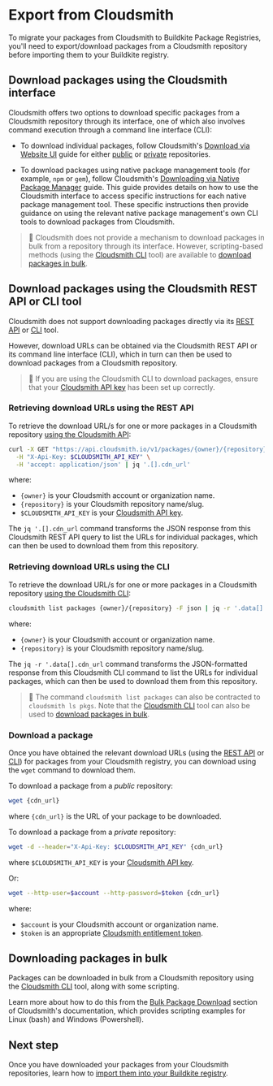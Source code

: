 # Export from Cloudsmith

To migrate your packages from Cloudsmith to Buildkite Package Registries, you'll need to export/download packages from a Cloudsmith repository before importing them to your Buildkite registry.

## Download packages using the Cloudsmith interface

Cloudsmith offers two options to download specific packages from a Cloudsmith repository through its interface, one of which also involves command execution through a command line interface (CLI):

- To download individual packages, follow Cloudsmith's [Download via Website UI](https://help.cloudsmith.io/docs/download-a-package#download-via-website-ui) guide for either [public](https://help.cloudsmith.io/docs/download-a-package#public-repositories) or [private](https://help.cloudsmith.io/docs/download-a-package#private-repositories) repositories.

- To download packages using native package management tools (for example, `npm`  or `gem`), follow Cloudsmith's [Downloading via Native Package Manager](https://help.cloudsmith.io/docs/download-a-package#download-via-native-package-manager) guide. This guide provides details on how to use the Cloudsmith interface to access specific instructions for each native package management tool. These specific instructions then provide guidance on using the relevant native package management's own CLI tools to download packages from Cloudsmith.

> 📘
> Cloudsmith does not provide a mechanism to download packages in bulk from a repository through its interface. However, scripting-based methods (using the [Cloudsmith CLI](https://help.cloudsmith.io/docs/cli) tool) are available to [download packages in bulk](#downloading-packages-in-bulk).

## Download packages using the Cloudsmith REST API or CLI tool

Cloudsmith does not support downloading packages directly via its [REST API](https://help.cloudsmith.io/reference/introduction) or [CLI](https://help.cloudsmith.io/docs/cli) tool.

However, download URLs can be obtained via the Cloudsmith REST API or its command line interface (CLI), which in turn can then be used to download packages from a Cloudsmith repository.

> 📘
> If you are using the Cloudsmith CLI to download packages, ensure that your [Cloudsmith API key](https://help.cloudsmith.io/docs/cli#getting-your-api-key) has been set up correctly.

### Retrieving download URLs using the REST API

To retrieve the download URL/s for one or more packages in a Cloudsmith repository [using the Cloudsmith API](https://help.cloudsmith.io/reference/packages_list):

```bash
curl -X GET "https://api.cloudsmith.io/v1/packages/{owner}/{repository}/" \
  -H "X-Api-Key: $CLOUDSMITH_API_KEY" \
  -H 'accept: application/json' | jq '.[].cdn_url'
```

where:

- `{owner}` is your Cloudsmith account or organization name.
- `{repository}` is your Cloudsmith repository name/slug.
- `$CLOUDSMITH_API_KEY` is your [Cloudsmith API key](https://help.cloudsmith.io/docs/api-key).

The `jq '.[].cdn_url` command transforms the JSON response from this Cloudsmith REST API query to list the URLs for individual packages, which can then be used to download them from this repository.

### Retrieving download URLs using the CLI

To retrieve the download URL/s for one or more packages in a Cloudsmith repository [using the Cloudsmith CLI](https://help.cloudsmith.io/docs/search-packages#searching-packages-via-the-cloudsmith-cli):

```bash
cloudsmith list packages {owner}/{repository} -F json | jq -r '.data[].cdn_url'
```

where:

- `{owner}` is your Cloudsmith account or organization name.
- `{repository}` is your Cloudsmith repository name/slug.

The `jq -r '.data[].cdn_url` command transforms the JSON-formatted response from this Cloudsmith CLI command to list the URLs for individual packages, which can then be used to download them from this repository.

> 📘
> The command `cloudsmith list packages` can also be contracted to `cloudsmith ls pkgs`.
> Note that the [Cloudsmith CLI](https://help.cloudsmith.io/docs/cli) tool can also be used to [download packages in bulk](#downloading-packages-in-bulk).

### Download a package

Once you have obtained the relevant download URLs (using the [REST API](#download-packages-using-the-cloudsmith-rest-api-or-cli-tool-retrieving-download-urls-using-the-rest-api) or [CLI](#download-packages-using-the-cloudsmith-rest-api-or-cli-tool-retrieving-download-urls-using-the-cli)) for packages from your Cloudsmith registry, you can download using the `wget` command to download them.

To download a package from a _public_ repository:

```bash
wget {cdn_url}
```

where `{cdn_url}` is the URL of your package to be downloaded.

To download a package from a _private_ repository:

```bash
wget -d --header="X-Api-Key: $CLOUDSMITH_API_KEY" {cdn_url} 
```

where `$CLOUDSMITH_API_KEY` is your [Cloudsmith API key](https://help.cloudsmith.io/docs/api-key).

Or:

```bash
wget --http-user=$account --http-password=$token {cdn_url}
```

where:

- `$account` is your Cloudsmith account or organization name.
- `$token` is an appropriate [Cloudsmith entitlement token](https://help.cloudsmith.io/docs/entitlements).

## Downloading packages in bulk

Packages can be downloaded in bulk from a Cloudsmith repository using the [Cloudsmith CLI](https://help.cloudsmith.io/docs/cli) tool, along with some scripting.

Learn more about how to do this from the [Bulk Package Download](https://help.cloudsmith.io/docs/download-a-package#bulk-package-download) section of Cloudsmith's documentation, which provides scripting examples for Linux (bash) and Windows (Powershell).

## Next step

Once you have downloaded your packages from your Cloudsmith repositories, learn how to [import them into your Buildkite registry](/docs/package-registries/migration/import-to-package-registries).
